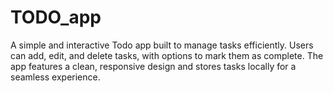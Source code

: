 # TODO_app
 A simple and interactive Todo app built to manage tasks efficiently. Users can add, edit, and delete tasks, with options to mark them as complete. The app features a clean, responsive design and stores tasks locally for a seamless experience.

